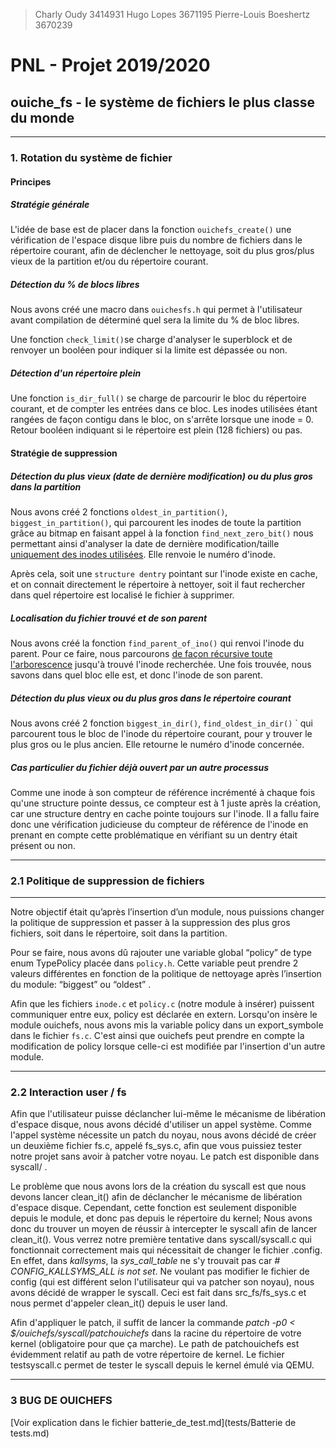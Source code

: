 > Charly Oudy 3414931
> Hugo Lopes 3671195
> Pierre-Louis Boeshertz 3670239

# PNL - Projet 2019/2020

## ouiche_fs - le système de fichiers le plus classe du monde

---

### 1. Rotation du système de fichier

#### Principes

##### Stratégie générale

L'idée de base est de placer dans la fonction `ouichefs_create()` une vérification de l'espace disque libre puis du nombre de fichiers dans le répertoire courant, afin de déclencher le nettoyage, soit du plus gros/plus vieux de la partition et/ou du répertoire courant.

##### Détection du % de blocs libres

Nous avons créé une macro dans `ouichesfs.h` qui permet à l'utilisateur avant compilation de déterminé quel sera la limite du % de bloc libres.

Une fonction `check_limit()`se charge d'analyser le superblock et de renvoyer un booléen pour indiquer si la limite est dépassée ou non.

##### Détection d'un répertoire plein

Une fonction `is_dir_full()` se charge de parcourir le bloc du répertoire courant, et de compter les entrées dans ce bloc. Les inodes utilisées étant rangées de façon contigu dans le bloc, on s'arrête lorsque une inode = 0. Retour booléen indiquant si le répertoire est plein (128 fichiers) ou pas.

#### Stratégie de suppression

##### Détection du plus vieux (date de dernière modification) ou du plus gros dans la partition

Nous avons créé 2 fonctions `oldest_in_partition()`,  `biggest_in_partition()`, qui parcourent les inodes de toute la partition grâce au bitmap en faisant appel à la fonction `find_next_zero_bit()` nous permettant ainsi d'analyser la date de dernière modification/taille <u>uniquement des inodes utilisées</u>. Elle renvoie le numéro d'inode.

Après cela, soit une `structure dentry` pointant sur l'inode existe en cache, et on connait directement le répertoire à nettoyer, soit il faut rechercher dans quel répertoire est localisé le fichier à supprimer.

##### Localisation du fichier trouvé et de son parent

Nous avons créé la fonction `find_parent_of_ino()` qui renvoi l'inode du parent. Pour ce faire, nous parcourons <u>de façon récursive toute l'arborescence</u> jusqu'à trouvé l'inode recherchée. Une fois trouvée, nous savons dans quel bloc elle est, et donc l'inode de son parent.

##### Détection du plus vieux ou du plus gros dans le répertoire courant

Nous avons créé 2 fonction `biggest_in_dir()`, `find_oldest_in_dir()` ` qui parcourent tous le bloc de l'inode du répertoire courant, pour y trouver le plus gros ou le plus ancien. Elle retourne le numéro d'inode concernée.

##### Cas particulier du fichier déjà ouvert par un autre processus

Comme une inode à son compteur de référence incrémenté à chaque fois qu'une structure pointe dessus, ce compteur est à 1 juste après la création, car une structure dentry en cache pointe toujours sur l'inode. Il a fallu faire donc une vérification judicieuse du compteur de référence de l'inode en prenant en compte cette problématique en vérifiant su un dentry était présent ou non.

---

### 2.1 Politique de suppression de fichiers

---
Notre objectif était qu’après l’insertion d’un module, nous puissions changer la politique de suppression et passer à la suppression des plus gros fichiers, soit dans le répertoire, soit dans la partition.

Pour se faire, nous avons dû rajouter une variable global “policy” de type enum TypePolicy placée dans `policy.h`. Cette variable peut prendre 2 valeurs différentes en fonction de la politique de nettoyage après l’insertion du module: “biggest” ou “oldest” .

Afin que les fichiers `inode.c` et `policy.c` (notre module à insérer) puissent communiquer entre eux, policy est déclarée en extern.
Lorsqu'on insère le module ouichefs, nous avons mis la variable policy dans un export_symbole dans le fichier `fs.c`. C'est ainsi que ouichefs peut prendre en compte la modification de policy lorsque celle-ci est modifiée par l'insertion d'un autre module.

---

### 2.2 Interaction user / fs

Afin que l'utilisateur puisse déclancher lui-même le mécanisme de libération d'espace disque, nous avons décidé d'utiliser un appel système. Comme l'appel système nécessite un patch du noyau, nous avons décidé de créer un deuxième fichier fs.c, appelé fs_sys.c, afin que vous puissiez tester notre projet sans avoir à patcher votre noyau. Le patch est disponible dans syscall/ .

Le problème que nous avons lors de la création du syscall est que nous devons lancer clean_it() afin de déclancher le mécanisme de libération d'espace disque. Cependant, cette fonction est seulement disponible depuis le module, et donc pas depuis le répertoire du kernel; Nous avons donc du trouver un moyen de réussir à intercepter le syscall afin de lancer clean_it(). Vous verrez notre première tentative dans syscall/syscall.c qui fonctionnait correctement mais qui nécessitait de changer le fichier .config. En effet, dans *kallsyms*, la *sys_call_table* ne s'y trouvait pas car *# CONFIG_KALLSYMS_ALL is not set*. Ne voulant pas modifier le fichier de config (qui est différent selon l'utilisateur qui va patcher son noyau), nous avons décidé de wrapper le syscall. Ceci est fait dans src_fs/fs_sys.c et nous permet d'appeler clean_it() depuis le user land.

Afin d'appliquer le patch, il suffit de lancer la commande *patch -p0 < $/ouichefs/syscall/patchouichefs* dans la racine du répertoire de votre kernel (obligatoire pour que ça marche). Le path de patchouichefs est évidemment relatif au path de votre répertoire de kernel. Le fichier testsyscall.c permet de tester le syscall depuis le kernel émulé via QEMU.

---

### 3 BUG DE OUICHEFS

[Voir explication dans le fichier batterie_de_test.md](tests/Batterie de tests.md)
